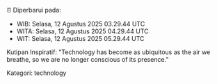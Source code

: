 ⏰ Diperbarui pada:
- WIB: Selasa, 12 Agustus 2025 03.29.44 UTC
- WITA: Selasa, 12 Agustus 2025 04.29.44 UTC
- WIT: Selasa, 12 Agustus 2025 05.29.44 UTC

Kutipan Inspiratif:
"Technology has become as ubiquitous as the air we breathe, so we are no longer conscious of its presence."


Kategori: technology

